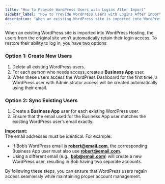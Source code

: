 ```yaml
---
title: "How to Provide WordPress Users with Logins After Import"
sidebar_label: "How to Provide WordPress Users with Logins After Import"
description: "When an existing WordPress site is imported into WordPress Hosting, the users from the original site won’t automatically retain their login access. To restore"
---
```


When an existing WordPress site is imported into WordPress Hosting, the users from the original site won’t automatically retain their login access. To restore their ability to log in, you have two options:

### Option 1: Create New Users

1.  Delete all existing WordPress users.
2.  For each person who needs access, create a **Business App** user.
3.  When these users access the WordPress Dashboard for the first time, a WordPress user with Administrator access will be created automatically using their email.

### Option 2: Sync Existing Users

1.  Create a **Business App** user for each existing WordPress user.
2.  Ensure that the email used for the Business App user matches the existing WordPress user’s email exactly.

**Important:**  
The email addresses must be identical. For example:

*   If Bob’s WordPress email is **robert@email.com**, the corresponding Business App user must also use **robert@email.com**.
*   Using a different email (e.g., **bob@email.com**) will create a new WordPress user, resulting in Bob having two separate accounts.

By following these steps, you can ensure that WordPress users regain access seamlessly while maintaining proper account management.